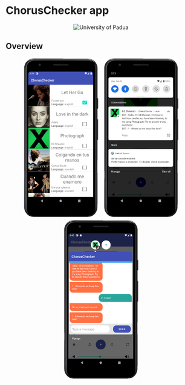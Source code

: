 # ChorusChecker app

<p align="center">
    <img src="https://www.unidformazione.com/wp-content/uploads/2018/04/unipd-universita-di-padova.png" width="250" alt="University of Padua"/>
</p>

## Overview

<p align="center">
    <a href="https://github.com/pietrovalente/ChorusChecker-app-programming-embedded-systems/blob/main/images/Home.png"><img src="https://github.com/pietrovalente/ChorusChecker-app-programming-embedded-systems/blob/main/images/Home.png" alt="" width="200px"></a>
    &nbsp;
        <a href="https://github.com/pietrovalente/ChorusChecker-app-programming-embedded-systems/blob/main/images/Notification.png"><img src="https://github.com/pietrovalente/ChorusChecker-app-programming-embedded-systems/blob/main/images/Notification.png" alt="" width="200px"></a>
        <a href="https://github.com/pietrovalente/ChorusChecker-app-programming-embedded-systems/blob/main/images/Bubble.png"><img src="https://github.com/pietrovalente/ChorusChecker-app-programming-embedded-systems/blob/main/images/Bubble.png" alt="" width="200px"></a>
</p>
